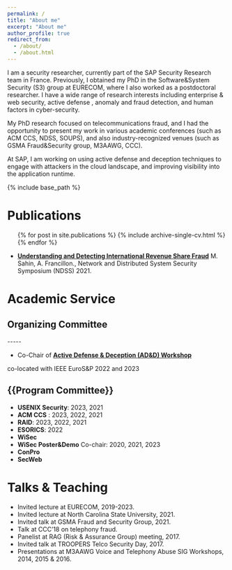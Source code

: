 ```yaml
---
permalink: /
title: "About me"
excerpt: "About me"
author_profile: true
redirect_from: 
  - /about/
  - /about.html
---
```



I am a security researcher, currently part of the SAP Security
Research team in France. Previously, I obtained my PhD in the Software&System
Security (S3) group at EURECOM, where I also worked as a postdoctoral researcher.
I have a wide
range of research interests including enterprise & web security, active defense , 
anomaly and fraud detection, and human factors in cyber-security. 

My PhD research focused on telecommunications fraud, and I had the opportunity
to present my work in various academic conferences (such as ACM CCS, NDSS, SOUPS), and also
industry-recognized venues (such as GSMA Fraud&Security group, M3AAWG, CCC).

At SAP, I am working on using active defense and deception techniques to engage with
attackers in the cloud landscape, and improving visibility into the application
runtime.  

{% include base_path %}




Publications
======
  <ul>{% for post in site.publications %}
    {% include archive-single-cv.html %}
  {% endfor %}</ul>


  - **[Understanding and Detecting International Revenue Share Fraud](https://www.ndss-symposium.org/ndss-paper/understanding-and-detecting-international-revenue-share-fraud/)**
  M. Sahin, A. Francillon., Network and Distributed System Security Symposium (NDSS) 2021.

  

Academic Service
======
  <!-- <ul>{% for post in site.teaching %}
    {% include archive-single-cv.html %}
  {% endfor %}</ul> -->
  
  <h2> Organizing Committee </h2>
  -----
  
  *  Co-Chair of **[Active Defense & Deception (AD&D) Workshop](https://adnd.work)**

  co-located with IEEE EuroS&P 2022 and 2023 


 ## {{Program Committee}}
 
 

  -  **USENIX Security**: 2023, 2021
  -  **ACM CCS** : 2023, 2022, 2021
  -  **RAID**: 2023, 2022, 2021
  -  **ESORICS**: 2022
  -  **WiSec**
  -  **WiSec Poster&Demo** Co-chair: 2020, 2021, 2023
  -  **ConPro**
  -  **SecWeb**
  




  
Talks & Teaching
======
  <!-- <ul>{% for post in site.talks %}
    {% include archive-single-talk-cv.html %}
  {% endfor %}</ul> -->
- Invited lecture at EURECOM, 2019-2023.
- Invited lecture at North Carolina State University, 2021.
- Invited talk at GSMA Fraud and Security Group, 2021.
- Talk at CCC’18 on telephony fraud.
- Panelist at RAG (Risk & Assurance Group) meeting, 2017.
- Invited talk at TROOPERS Telco Security Day, 2017.
- Presentations at M3AAWG Voice and Telephony Abuse SIG Workshops, 2014, 2015 & 2016.
  




